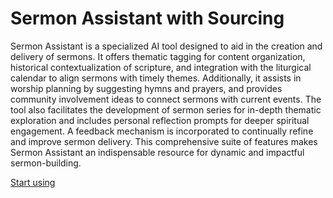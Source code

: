 # Sermon Assistant with Sourcing

Sermon Assistant is a specialized AI tool designed to aid in the creation and delivery of sermons. It offers thematic tagging for content organization, historical contextualization of scripture, and integration with the liturgical calendar to align sermons with timely themes. Additionally, it assists in worship planning by suggesting hymns and prayers, and provides community involvement ideas to connect sermons with current events. The tool also facilitates the development of sermon series for in-depth thematic exploration and includes personal reflection prompts for deeper spiritual engagement. A feedback mechanism is incorporated to continually refine and improve sermon delivery. This comprehensive suite of features makes Sermon Assistant an indispensable resource for dynamic and impactful sermon-building.

[Start using](https://chat.openai.com/g/g-YZOk95ccK)